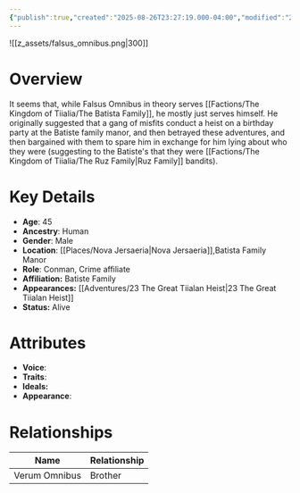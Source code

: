 ```yaml
---
{"publish":true,"created":"2025-08-26T23:27:19.000-04:00","modified":"2025-10-22T09:21:33.442-04:00","published":"2025-10-22T09:21:33.442-04:00","cssclasses":"","Age":"45","Ancestry":["Human"],"Gender":"Male","Location":["[[Nova Jersaeria]]","Batista Family Manor"],"Role":"Conman, Crime affiliate","Affiliation":"Batiste Family","Appearances":["[[23 The Great Tiialan Heist]]"],"Status":"Alive","Authors":["Ethan Smith"]}
---
```


![[z_assets/falsus_omnibus.png|300]]

# Overview
It seems that, while Falsus Omnibus in theory serves [[Factions/The Kingdom of Tiialia/The Batista Family]], he mostly just serves himself. He originally suggested that a gang of misfits conduct a heist on a birthday party at the Batiste family manor, and then betrayed these adventures, and then bargained with them to spare him in exchange for him lying about who they were (suggesting to the Batiste's that they were [[Factions/The Kingdom of Tiialia/The Ruz Family\|Ruz Family]] bandits). 

# Key Details
- **Age**: 45
- **Ancestry**: Human
- **Gender**: Male
- **Location**: [[Places/Nova Jersaeria\|Nova Jersaeria]],Batista Family Manor
- **Role**: Conman, Crime affiliate
- **Affiliation:** Batiste Family
- **Appearances:** [[Adventures/23 The Great Tiialan Heist\|23 The Great Tiialan Heist]]
- **Status:** Alive

# Attributes
- **Voice**: 
- **Traits**: 
- **Ideals:** 
- **Appearance**: 

# Relationships

| Name          | Relationship |
| ------------- | ------------ |
| Verum Omnibus | Brother      |

